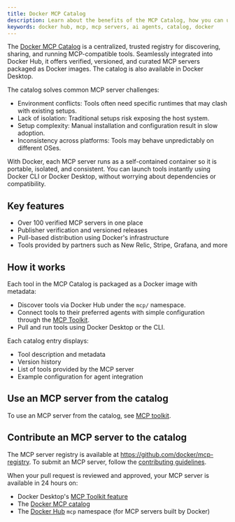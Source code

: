 ```yaml
---
title: Docker MCP Catalog
description: Learn about the benefits of the MCP Catalog, how you can use it, and how you can contribute
keywords: docker hub, mcp, mcp servers, ai agents, catalog, docker
---
```


The [Docker MCP Catalog](https://hub.docker.com/mcp) is a centralized, trusted registry for discovering, sharing, and running MCP-compatible tools. Seamlessly integrated into Docker Hub, it offers verified, versioned, and curated MCP servers packaged as Docker images. The catalog is also available in Docker Desktop.

The catalog solves common MCP server challenges:

- Environment conflicts: Tools often need specific runtimes that may clash with existing setups.
- Lack of isolation: Traditional setups risk exposing the host system.
- Setup complexity: Manual installation and configuration result in slow adoption.
- Inconsistency across platforms: Tools may behave unpredictably on different OSes.

With Docker, each MCP server runs as a self-contained container so it is
portable, isolated, and consistent. You can launch tools instantly using Docker
CLI or Docker Desktop, without worrying about dependencies or compatibility.

## Key features

- Over 100 verified MCP servers in one place
- Publisher verification and versioned releases
- Pull-based distribution using Docker's infrastructure
- Tools provided by partners such as New Relic, Stripe, Grafana, and more

## How it works

Each tool in the MCP Catalog is packaged as a Docker image with metadata:

- Discover tools via Docker Hub under the `mcp/` namespace.
- Connect tools to their preferred agents with simple configuration through the [MCP Toolkit](toolkit.md).
- Pull and run tools using Docker Desktop or the CLI.

Each catalog entry displays:

- Tool description and metadata
- Version history
- List of tools provided by the MCP server
- Example configuration for agent integration

## Use an MCP server from the catalog

To use an MCP server from the catalog, see [MCP toolkit](toolkit.md).

## Contribute an MCP server to the catalog

The MCP server registry is available at https://github.com/docker/mcp-registry. To submit an MCP server,
follow the [contributing guidelines](https://github.com/docker/mcp-registry/blob/main/CONTRIBUTING.md).

When your pull request is reviewed and approved, your MCP server is available in 24 hours on:

- Docker Desktop's [MCP Toolkit feature](toolkit.md)
- The [Docker MCP catalog](https://hub.docker.com/mcp)
- The [Docker Hub](https://hub.docker.com/u/mcp) `mcp` namespace (for MCP servers built by Docker)

